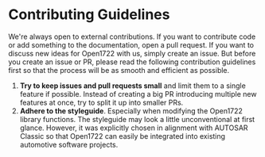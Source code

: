 # Contributing Guidelines

We're always open to external contributions. If you want to contribute code or add something to the documentation, open a pull request. If you want to discuss new ideas for Open1722 with us, simply create an issue. But before you create an issue or PR, please read the following contribution guidelines first so that the process will be as smooth and efficient as possible.

1. **Try to keep issues and pull requests small** and limit them to a single feature if possible. Instead of creating a big PR introducing multiple new features at once, try to split it up into smaller PRs.
2. **Adhere to the styleguide**. Especially when modifying the Open1722 library functions. The styleguide may look a little unconventional at first glance. However, it was explicitly chosen in alignment with AUTOSAR Classic so that Open1722 can easily be integrated into existing automotive software projects.
